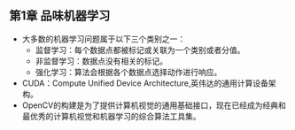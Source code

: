 ## 第1章 品味机器学习
- 大多数的机器学习问题属于以下三个类别之一：
	- 监督学习：每个数据点都被标记或关联为一个类别或者分值。
	- 非监督学习：数据点没有相关的标记。
	- 强化学习：算法会根据各个数据点选择动作进行响应。
- CUDA：Compute Unified Device Architecture,英伟达的通用计算设备架构。
- OpenCV的构建是为了提供计算机视觉的通用基础接口，现在已经成为经典和最优秀的计算机视觉和机器学习的综合算法工具集。